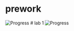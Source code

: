# prework
<img src='https://i.imgur.com/SaB6S7P.png' title='Progress' width='' />
# lab 1
<img src='https://imgur.com/HJ3XLBG.png' title='Progress' width='' />
